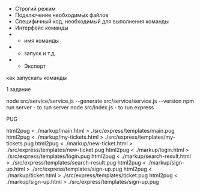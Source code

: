 - Строгий режим
- Подключение необходимых файлов
- Специфичный код, необходимый для выполнения команды
- Интерфейс команды
- - имя команды
- - запуск и т.д.
- - Экспорт


как запускать команды

1 задание

node src/service/service.js --generate 
src/service/service.js --version
npm run server - to run server
node src/index.js - to run express


PUG

html2pug < ./markup/main.html > ./src/express/templates/main.pug
html2pug < ./markup/my-tickets.html > ./src/express/templates/my-tickets.pug
html2pug < ./markup/new-ticket.html > ./src/express/templates/new-ticket.pug
html2pug < ./markup/login.html > ./src/express/templates/login.pug
html2pug < ./markup/search-result.html > ./src/express/templates/search-result.pug
html2pug < ./markup/sign-up.html > ./src/express/templates/sign-up.pug
html2pug < ./markup/ticket.html > ./src/express/templates/ticket.pug
html2pug < ./markup/sign-up.html > ./src/express/templates/sign-up.pug





